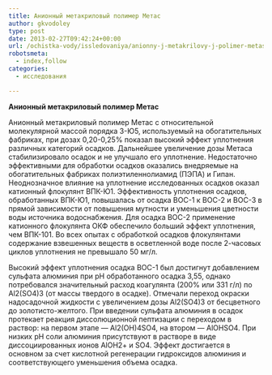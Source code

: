 ```yaml
---
title: Анионный метакриловый полимер Метас
author: gkvodoley
type: post
date: 2013-02-27T09:42:24+00:00
url: /ochistka-vody/issledovaniya/anionny-j-metakrilovy-j-polimer-metas.html
robotsmeta:
  - index,follow
categories:
  - исследования

---
```

 **Анионный метакриловый полимер Метас** 
  
Анионный метакриловый полимер Метас с относительной молекулярной массой порядка 3-Ю5, используемый на обогатительных фабриках, при дозах 0,20-0,25% показал высокий эффект уплотнения различных категорий осадков. Дальнейшее увеличение дозы Метаса стабилизировало осадок и не улучшало его уплотнение. Недостаточно эффективными для обработки осадков оказались внедряемые на обогатительных фабриках полиэтиленнолиамид (ПЭПА) и Гипан. Неоднозначное влияние на уплотнение исследованных осадков оказал катионный флокулянт ВПК-Ю1. Эффективность уплотнения осадков, обработанных ВПК-Ю1, повышалась от осадка ВОС-1 к ВОС-2 и ВОС-3 в прямой зависимости от повышения мутности и уменьшения цветности воды источника водоснабжения. Для осадка ВОС-2 применение катионного флокулянта ОКФ обеспечило больший эффект уплотнения, чем ВПК-101. Во всех опытах с обработкой осадков флокулянтами содержание взвешенных веществ в осветленной воде после 2-часовых циклов уплотнения не превышало 50 мг/л.
  
Высокий эффект уплотнения осадка ВОС-1 был достигнут добавлением сульфата алюминия при рН обработанного осадка 3,55, однако потребовался значительный расход коагулянта (200% или 331 г/л) по Al2(SО4)3 (от массы твердого в осадке). Отмечали переход окраски надосадочной жидкости с увеличением дозы Al2(SО4)3 от бесцветного до золотисто-желтого. При введении сульфата алюминия в осадок протекает реакция диссолюционной пептизации с переходом в раствор: на первом этапе &#8212; Al2(OH)4SО4, на втором &#8212; AlOHSО4. При низких рН соли алюминия присутствуют в растворе в виде диссоциированных ионов АlОН2+ и SО4. Эффект достигается в основном за счет кислотной регенерации гидроксидов алюминия и соответствующего уменьшения объема осадка.